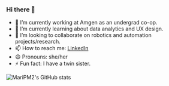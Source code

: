 ### Hi there 👋
- 🔭 I’m currently working at Amgen as an undergrad co-op.
- 🌱 I’m currently learning about data analytics and UX design.
- 👯 I’m looking to collaborate on robotics and automation projects/research.
- 📫 How to reach me: [LinkedIn](https://www.linkedin.com/in/mariana-perez-mendez/)
- 😄 Pronouns: she/her
- ⚡ Fun fact: I have a twin sister.

![MariPM2's GitHub stats](https://github-readme-stats.vercel.app/api?username=MariPM2&show_icons=true&theme=radical)

<!--
**MariPM2/MariPM2** is a ✨ _special_ ✨ repository because its `README.md` (this file) appears on your GitHub profile.

Here are some ideas to get you started:

- 🔭 I’m currently working on ...
- 🌱 I’m currently learning about ...
- 👯 I’m looking to collaborate on ...
- 🤔 I’m looking for help with ...
- 💬 Ask me about ...
- 📫 How to reach me: ...
- 😄 Pronouns: ...
- ⚡ Fun fact: ...
-->
